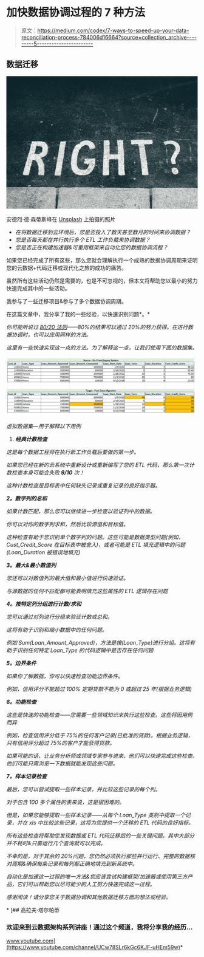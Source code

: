 # 加快数据协调过程的 7 种方法

> 原文：<https://medium.com/codex/7-ways-to-speed-up-your-data-reconciliation-process-784006d16664?source=collection_archive---------5----------------------->

## 数据迁移

![](img/df58b0efeb50bab60cab1b22667b13a3.png)

安德烈·德·森蒂斯峰在 [Unsplash](https://unsplash.com?utm_source=medium&utm_medium=referral) 上拍摄的照片

*   *在将数据迁移到云环境后，您是否投入了数天甚至数月的时间来协调数据？*
*   *您是否每天都在并行执行多个 ETL 工作负载来协调数据？*
*   *您是否正在构建加速器&可重用框架来自动化您的数据协调流程？*

如果您已经完成了所有这些，那么您就会理解执行一个成熟的数据协调周期来证明您的云数据+代码迁移或现代化之旅的成功的痛苦。

虽然所有这些活动仍然是需要的，也是不可忽视的，但本文将帮助您以最小的努力快速完成其中的一些活动。

我参与了一些迁移项目&参与了多个数据协调周期。

在这篇文章中，我分享了我的一些经验，以快速识别问题*。*

*你可能听说过 [80/20 法则](https://www.investopedia.com/terms/1/80-20-rule.asp)——80%的结果可以通过 20%的努力获得。在进行数据协调时，也可以应用同样的方法。*

*这里有一些快速实现这一点的方法。为了解释这一点，让我们使用下面的数据集。*

*![](img/4f7214f94710321c113297fe17afe7dd.png)*

*虚拟数据集—用于解释以下用例*

1.  ***经典计数检查***

*这是每个数据工程师在执行新工作负载后要做的第一步。*

*如果您已经在新的云系统中重新设计或重新编写了您的 ETL 代码，那么第一次计数检查本身可能会失败 **9/10** 次！*

*这种计数检查是目标表中任何缺失记录或重复记录的良好指示器。*

***2。数字列的总和***

*如果计数匹配，那么您可以继续进一步检查以验证列中的数据。*

*你可以对你的数字列求和，然后比较源值和目标值。*

*这种检查有助于您识别单个数字列的问题。这些可能是数据类型问题(例如，Cust_Credit_Score 在目标表中被舍入)，或者可能是 ETL 填充逻辑中的问题(Loan_Duration 被错误地填充)*

***3。最大&最小数值列***

*您还可以对数值列的最大值和最小值进行快速验证。*

*与源数据的任何不匹配都可能表明填充这些属性的 ETL 逻辑存在问题*

***4。按特定列分组进行计数/求和***

*您可以通过对列进行分组来验证计数或总和。*

*这将有助于识别和缩小数据中的任何问题。*

*例如 Sum(Loan_Amount_Approved)，方法是按(Loan_Type)进行分组。这将有助于识别任何特定 Loan_Type 的代码逻辑中是否存在任何问题*

***5。边界条件***

*如果你了解数据，你可以快速检查功能边界条件。*

*例如，信用评分不能超过 100%
定期贷款不能为 0 或超过 25 年(根据业务逻辑)*

***6。功能检查***

*这些是快速的功能检查——您需要一些领域知识来执行这些检查。这些将因用例而异*

*例如，检查信用评分低于 75%的任何客户记录(已批准的贷款)。根据业务逻辑，只有信用评分超过 75%的客户才能获得贷款。*

*如果可能的话，让业务分析师或领域专家参与进来，他们可以快速完成这些检查。他们可能只需浏览一下数据就能发现这些问题。*

***7。样本记录检查***

*最后，您可以尝试提取一些样本记录，并比较这些记录的每个列。*

*对于包含 100 多个属性的表来说，这是很困难的。*

*但是，如果您能够提取一些样本记录——从每个 Loan_Type 类别中提取一个记录，并在 xls 中比较这些记录，这将为您提供一个迁移的 ETL 代码的良好指标。*

*所有这些检查将帮助您发现数据或 ETL 代码迁移后的一些关键问题。其中大部分并不耗时&只需运行几个查询就可以完成。*

*不幸的是，对于其余的 20%问题，您仍然必须执行那些并行运行、完整的数据核对周期&确保每条记录和每列都正确地填充到新系统中。*

*自动化是加速这一过程的唯一方法&您应该尝试构建框架/加速器或使用第三方产品，它们可以帮助您以尽可能少的人工努力快速完成这一过程。*

*感谢阅读！请分享您关于数据协调和其他数据迁移方面的想法或经验。*

*[](https://www.youtube.com/channel/UCw78SLr6kGc6KJF-uHEm59w) [## 高拉夫·塔尔帕蒂

### 欢迎来到云数据架构系列讲座！通过这个频道，我将分享我的经历…

www.youtube.com](https://www.youtube.com/channel/UCw78SLr6kGc6KJF-uHEm59w)*